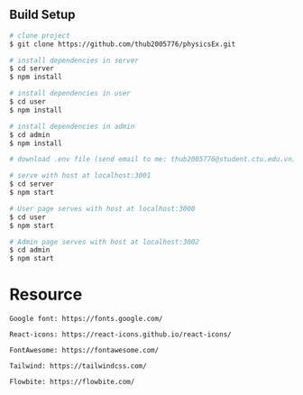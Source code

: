 ## Build Setup

``` bash
# clone project
$ git clone https://github.com/thub2005776/physicsEx.git

# install dependencies in server
$ cd server
$ npm install

# install dependencies in user
$ cd user
$ npm install

# install dependencies in admin
$ cd admin
$ npm install

# download .env file (send email to me: thub2005776@student.ctu.edu.vn)

# serve with host at localhost:3001
$ cd server
$ npm start

# User page serves with host at localhost:3000
$ cd user
$ npm start

# Admin page serves with host at localhost:3002
$ cd admin
$ npm start
```

# Resource

    Google font: https://fonts.google.com/

    React-icons: https://react-icons.github.io/react-icons/
    
    FontAwesome: https://fontawesome.com/
    
    Tailwind: https://tailwindcss.com/

    Flowbite: https://flowbite.com/